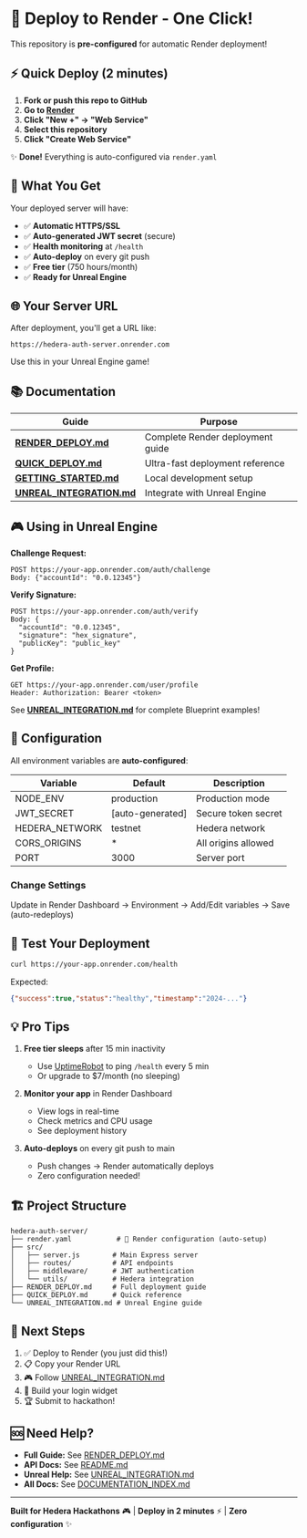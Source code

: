 # 🚀 Deploy to Render - One Click!

This repository is **pre-configured** for automatic Render deployment!

## ⚡ Quick Deploy (2 minutes)

1. **Fork or push this repo to GitHub**
2. **Go to [Render](https://render.com)**
3. **Click "New +" → "Web Service"**
4. **Select this repository**
5. **Click "Create Web Service"**

✨ **Done!** Everything is auto-configured via `render.yaml`

## 🎯 What You Get

Your deployed server will have:

- ✅ **Automatic HTTPS/SSL**
- ✅ **Auto-generated JWT secret** (secure)
- ✅ **Health monitoring** at `/health`
- ✅ **Auto-deploy** on every git push
- ✅ **Free tier** (750 hours/month)
- ✅ **Ready for Unreal Engine**

## 🌐 Your Server URL

After deployment, you'll get a URL like:
```
https://hedera-auth-server.onrender.com
```

Use this in your Unreal Engine game!

## 📚 Documentation

| Guide | Purpose |
|-------|---------|
| **[RENDER_DEPLOY.md](RENDER_DEPLOY.md)** | Complete Render deployment guide |
| **[QUICK_DEPLOY.md](QUICK_DEPLOY.md)** | Ultra-fast deployment reference |
| **[GETTING_STARTED.md](GETTING_STARTED.md)** | Local development setup |
| **[UNREAL_INTEGRATION.md](UNREAL_INTEGRATION.md)** | Integrate with Unreal Engine |

## 🎮 Using in Unreal Engine

**Challenge Request:**
```
POST https://your-app.onrender.com/auth/challenge
Body: {"accountId": "0.0.12345"}
```

**Verify Signature:**
```
POST https://your-app.onrender.com/auth/verify
Body: {
  "accountId": "0.0.12345",
  "signature": "hex_signature",
  "publicKey": "public_key"
}
```

**Get Profile:**
```
GET https://your-app.onrender.com/user/profile
Header: Authorization: Bearer <token>
```

See **[UNREAL_INTEGRATION.md](UNREAL_INTEGRATION.md)** for complete Blueprint examples!

## 🔧 Configuration

All environment variables are **auto-configured**:

| Variable | Default | Description |
|----------|---------|-------------|
| NODE_ENV | production | Production mode |
| JWT_SECRET | [auto-generated] | Secure token secret |
| HEDERA_NETWORK | testnet | Hedera network |
| CORS_ORIGINS | * | All origins allowed |
| PORT | 3000 | Server port |

### Change Settings

Update in Render Dashboard → Environment → Add/Edit variables → Save (auto-redeploys)

## 🧪 Test Your Deployment

```bash
curl https://your-app.onrender.com/health
```

Expected:
```json
{"success":true,"status":"healthy","timestamp":"2024-..."}
```

## 💡 Pro Tips

1. **Free tier sleeps** after 15 min inactivity
   - Use [UptimeRobot](https://uptimerobot.com) to ping `/health` every 5 min
   - Or upgrade to $7/month (no sleeping)

2. **Monitor your app** in Render Dashboard
   - View logs in real-time
   - Check metrics and CPU usage
   - See deployment history

3. **Auto-deploys** on every git push to main
   - Push changes → Render automatically deploys
   - Zero configuration needed!

## 🏗️ Project Structure

```
hedera-auth-server/
├── render.yaml           # 🎯 Render configuration (auto-setup)
├── src/
│   ├── server.js        # Main Express server
│   ├── routes/          # API endpoints
│   ├── middleware/      # JWT authentication
│   └── utils/           # Hedera integration
├── RENDER_DEPLOY.md     # Full deployment guide
├── QUICK_DEPLOY.md      # Quick reference
└── UNREAL_INTEGRATION.md # Unreal Engine guide
```

## 🎯 Next Steps

1. ✅ Deploy to Render (you just did this!)
2. 📋 Copy your Render URL
3. 🎮 Follow [UNREAL_INTEGRATION.md](UNREAL_INTEGRATION.md)
4. 🎨 Build your login widget
5. 🏆 Submit to hackathon!

## 🆘 Need Help?

- **Full Guide:** See [RENDER_DEPLOY.md](RENDER_DEPLOY.md)
- **API Docs:** See [README.md](README.md)
- **Unreal Help:** See [UNREAL_INTEGRATION.md](UNREAL_INTEGRATION.md)
- **All Docs:** See [DOCUMENTATION_INDEX.md](DOCUMENTATION_INDEX.md)

---

**Built for Hedera Hackathons** 🎮 | **Deploy in 2 minutes** ⚡ | **Zero configuration** ✨
